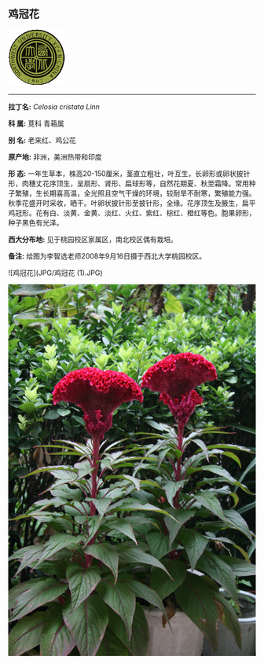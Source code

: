 ## 鸡冠花

![西北大学校园网络植物志](JPG/nwu.gif)

---

**拉丁名:**  _Celosia cristata Linn_

**科 属:** 莧科 青葙属

**别 名:** 老来红、鸡公花

**原产地:** 非洲，美洲热带和印度

**形  态:** 一年生草本，株高20-150厘米，茎直立粗壮，叶互生，长卵形或卵状披针形，肉穗丈花序顶生，呈扇形、肾形、扁球形等，自然花期夏、秋至霜降。常用种子繁殖，生长期喜高温，全光照且空气干燥的环境，较耐旱不耐寒，繁殖能力强。秋季花盛开时采收，晒干。叶卵状披针形至披针形，全缘。花序顶生及腋生，扁平鸡冠形。花有白、淡黄、金黄、淡红、火红、紫红、棕红、橙红等色。胞果卵形，种子黑色有光泽。

**西大分布地:** 见于桃园校区家属区，南北校区偶有栽培。

**备注:** 给图为李智选老师2008年9月16日摄于西北大学桃园校区。

![鸡冠花](JPG/鸡冠花 (1).JPG) 

![鸡冠花](JPG/鸡冠花.JPG) 

